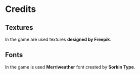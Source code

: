 # Credits

## Textures

In the game are used textures **designed by Freepik**.

## Fonts

In the game is used **Merriweather** font created by **Sorkin Type**.
